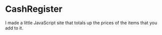 # CashRegister
I made a little JavaScript site that totals up the prices of the items that you add to it.
